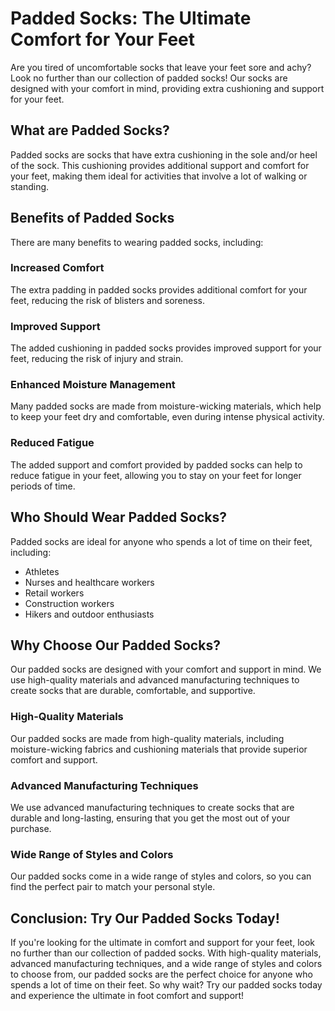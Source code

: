 # Padded Socks: The Ultimate Comfort for Your Feet

Are you tired of uncomfortable socks that leave your feet sore and achy? Look no further than our collection of padded socks! Our socks are designed with your comfort in mind, providing extra cushioning and support for your feet.

## What are Padded Socks?

Padded socks are socks that have extra cushioning in the sole and/or heel of the sock. This cushioning provides additional support and comfort for your feet, making them ideal for activities that involve a lot of walking or standing.

## Benefits of Padded Socks

There are many benefits to wearing padded socks, including:

### Increased Comfort

The extra padding in padded socks provides additional comfort for your feet, reducing the risk of blisters and soreness.

### Improved Support

The added cushioning in padded socks provides improved support for your feet, reducing the risk of injury and strain.

### Enhanced Moisture Management

Many padded socks are made from moisture-wicking materials, which help to keep your feet dry and comfortable, even during intense physical activity.

### Reduced Fatigue

The added support and comfort provided by padded socks can help to reduce fatigue in your feet, allowing you to stay on your feet for longer periods of time.

## Who Should Wear Padded Socks?

Padded socks are ideal for anyone who spends a lot of time on their feet, including:

- Athletes
- Nurses and healthcare workers
- Retail workers
- Construction workers
- Hikers and outdoor enthusiasts

## Why Choose Our Padded Socks?

Our padded socks are designed with your comfort and support in mind. We use high-quality materials and advanced manufacturing techniques to create socks that are durable, comfortable, and supportive.

### High-Quality Materials

Our padded socks are made from high-quality materials, including moisture-wicking fabrics and cushioning materials that provide superior comfort and support.

### Advanced Manufacturing Techniques

We use advanced manufacturing techniques to create socks that are durable and long-lasting, ensuring that you get the most out of your purchase.

### Wide Range of Styles and Colors

Our padded socks come in a wide range of styles and colors, so you can find the perfect pair to match your personal style.

## Conclusion: Try Our Padded Socks Today!

If you're looking for the ultimate in comfort and support for your feet, look no further than our collection of padded socks. With high-quality materials, advanced manufacturing techniques, and a wide range of styles and colors to choose from, our padded socks are the perfect choice for anyone who spends a lot of time on their feet. So why wait? Try our padded socks today and experience the ultimate in foot comfort and support!